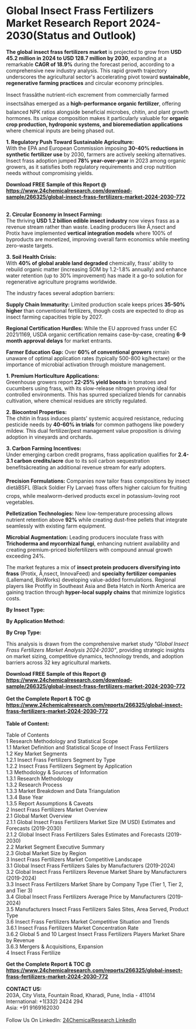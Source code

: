 <h1>Global Insect Frass Fertilizers Market Research Report 2024-2030(Status and Outlook)</h1><p><strong>The global insect frass fertilizers market</strong> is projected to grow from <strong>USD 45.2 million in 2024 to USD 128.7 million by 2030</strong>, expanding at a remarkable <strong>CAGR of 18.9%</strong> during the forecast period, according to a comprehensive new industry analysis. This rapid growth trajectory underscores the agricultural sector's accelerating pivot toward <strong>sustainable, regenerative farming practices</strong> and circular economy principles.</p><p>Insect frassâthe nutrient-rich excrement from commercially farmed insectsâhas emerged as a <strong>high-performance organic fertilizer</strong>, offering balanced NPK ratios alongside beneficial microbes, chitin, and plant growth hormones. Its unique composition makes it particularly valuable for <strong>organic crop production, hydroponic systems, and bioremediation applications</strong> where chemical inputs are being phased out.</p><p><strong>1. Regulatory Push Toward Sustainable Agriculture:</strong><br>
With the EPA and European Commission imposing <strong>30-40% reductions in synthetic fertilizer use</strong> by 2030, farmers are actively seeking alternatives. Insect frass adoption jumped <strong>78% year-over-year</strong> in 2023 among organic growers, as it satisfies both regulatory requirements and crop nutrition needs without compromising yields.</p><div><b>Download FREE Sample of this Report @ 
            <a href="https://www.24chemicalresearch.com/download-sample/266325/global-insect-frass-fertilizers-market-2024-2030-772">
            https://www.24chemicalresearch.com/download-sample/266325/global-insect-frass-fertilizers-market-2024-2030-772</a></b></div><br><p><strong>2. Circular Economy in Insect Farming:</strong><br>
The thriving <strong>USD 1.2 billion edible insect industry</strong> now views frass as a revenue stream rather than waste. Leading producers like Å¸nsect and Protix have implemented <strong>vertical integration models</strong> where 100% of byproducts are monetized, improving overall farm economics while meeting zero-waste targets.</p><p><strong>3. Soil Health Crisis:</strong><br>
With <strong>40% of global arable land degraded</strong> chemically, frass' ability to rebuild organic matter (increasing SOM by 1.2-1.8% annually) and enhance water retention (up to 30% improvement) has made it a go-to solution for regenerative agriculture programs worldwide.</p><p>The industry faces several adoption barriers:</p><p><strong>Supply Chain Immaturity:</strong> Limited production scale keeps prices <strong>35-50% higher</strong> than conventional fertilizers, though costs are expected to drop as insect farming capacities triple by 2027.</p><p><strong>Regional Certification Hurdles:</strong> While the EU approved frass under EC 2021/1169, USDA organic certification remains case-by-case, creating <strong>6-9 month approval delays</strong> for market entrants.</p><p><strong>Farmer Education Gap:</strong> Over <strong>60% of conventional growers</strong> remain unaware of optimal application rates (typically 500-800 kg/hectare) or the importance of microbial activation through moisture management.</p><p><strong>1. Premium Horticulture Applications:</strong><br>
Greenhouse growers report <strong>22-25% yield boosts</strong> in tomatoes and cucumbers using frass, with its slow-release nitrogen proving ideal for controlled environments. This has spurred specialized blends for cannabis cultivation, where chemical residues are strictly regulated.</p><p><strong>2. Biocontrol Properties:</strong><br>
The chitin in frass induces plants' systemic acquired resistance, reducing pesticide needs by <strong>40-60% in trials</strong> for common pathogens like powdery mildew. This dual fertilizer/pest management value proposition is driving adoption in vineyards and orchards.</p><p><strong>3. Carbon Farming Incentives:</strong><br>
Under emerging carbon credit programs, frass application qualifies for <strong>2.4-3.1 carbon credits/acre</strong> due to its soil carbon sequestration benefitsâcreating an additional revenue stream for early adopters.</p><p><strong>Precision Formulations:</strong> Companies now tailor frass compositions by insect dietâBSFL (Black Soldier Fly Larvae) frass offers higher calcium for fruiting crops, while mealworm-derived products excel in potassium-loving root vegetables.</p><p><strong>Pelletization Technologies:</strong> New low-temperature processing allows nutrient retention above <strong>92%</strong> while creating dust-free pellets that integrate seamlessly with existing farm equipment.</p><p><strong>Microbial Augmentation:</strong> Leading producers inoculate frass with <strong>Trichoderma and mycorrhizal fungi</strong>, enhancing nutrient availability and creating premium-priced biofertilizers with compound annual growth exceeding 24%.</p><p>The market features a mix of <strong>insect protein producers diversifying into frass</strong> (Protix, Å¸nsect, InnovaFeed) and <strong>specialty fertilizer companies</strong> (Lallemand, BioWorks) developing value-added formulations. Regional players like Protifly in Southeast Asia and Beta Hatch in North America are gaining traction through <strong>hyper-local supply chains</strong> that minimize logistics costs.</p><p><strong>By Insect Type:</strong></p><p><strong>By Application Method:</strong></p><p><strong>By Crop Type:</strong></p><p>This analysis is drawn from the comprehensive market study <em>"Global Insect Frass Fertilizers Market Analysis 2024-2030"</em>, providing strategic insights on market sizing, competitive dynamics, technology trends, and adoption barriers across 32 key agricultural markets.</p><div><b>Download FREE Sample of this Report @ 
            <a href="https://www.24chemicalresearch.com/download-sample/266325/global-insect-frass-fertilizers-market-2024-2030-772">
            https://www.24chemicalresearch.com/download-sample/266325/global-insect-frass-fertilizers-market-2024-2030-772</a></b></div><br><div><b>Get the Complete Report & TOC @ 
            <a href="https://www.24chemicalresearch.com/reports/266325/global-insect-frass-fertilizers-market-2024-2030-772">
            https://www.24chemicalresearch.com/reports/266325/global-insect-frass-fertilizers-market-2024-2030-772</a></b></div><br>
            <b>Table of Content:</b><p>Table of Contents<br />
1 Research Methodology and Statistical Scope<br />
1.1 Market Definition and Statistical Scope of Insect Frass Fertilizers<br />
1.2 Key Market Segments<br />
1.2.1 Insect Frass Fertilizers Segment by Type<br />
1.2.2 Insect Frass Fertilizers Segment by Application<br />
1.3 Methodology & Sources of Information<br />
1.3.1 Research Methodology<br />
1.3.2 Research Process<br />
1.3.3 Market Breakdown and Data Triangulation<br />
1.3.4 Base Year<br />
1.3.5 Report Assumptions & Caveats<br />
2 Insect Frass Fertilizers Market Overview<br />
2.1 Global Market Overview<br />
2.1.1 Global Insect Frass Fertilizers Market Size (M USD) Estimates and Forecasts (2019-2030)<br />
2.1.2 Global Insect Frass Fertilizers Sales Estimates and Forecasts (2019-2030)<br />
2.2 Market Segment Executive Summary<br />
2.3 Global Market Size by Region<br />
3 Insect Frass Fertilizers Market Competitive Landscape<br />
3.1 Global Insect Frass Fertilizers Sales by Manufacturers (2019-2024)<br />
3.2 Global Insect Frass Fertilizers Revenue Market Share by Manufacturers (2019-2024)<br />
3.3 Insect Frass Fertilizers Market Share by Company Type (Tier 1, Tier 2, and Tier 3)<br />
3.4 Global Insect Frass Fertilizers Average Price by Manufacturers (2019-2024)<br />
3.5 Manufacturers Insect Frass Fertilizers Sales Sites, Area Served, Product Type<br />
3.6 Insect Frass Fertilizers Market Competitive Situation and Trends<br />
3.6.1 Insect Frass Fertilizers Market Concentration Rate<br />
3.6.2 Global 5 and 10 Largest Insect Frass Fertilizers Players Market Share by Revenue<br />
3.6.3 Mergers & Acquisitions, Expansion<br />
4 Insect Frass Fertilize</p><div><b>Get the Complete Report & TOC @ 
            <a href="https://www.24chemicalresearch.com/reports/266325/global-insect-frass-fertilizers-market-2024-2030-772">
            https://www.24chemicalresearch.com/reports/266325/global-insect-frass-fertilizers-market-2024-2030-772</a></b></div><br><b>CONTACT US:</b><br>
            203A, City Vista, Fountain Road, Kharadi, Pune, India - 411014<br>
            International: +1(332) 2424 294<br>
            Asia: +91 9169162030 <br><br>
            Follow Us On LinkedIn: <a href="https://www.linkedin.com/company/24chemicalresearch/">24ChemicalResearch LinkedIn</a>